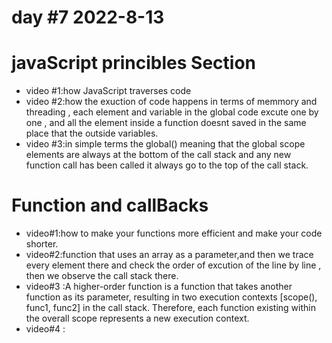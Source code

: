 # day #7 2022-8-13

# javaScript princibles Section
- video #1:how JavaScript traverses code
- video #2:how the exuction of code happens in terms of memmory and threading , each element and variable in the global code excute one by one , and all the element inside a function doesnt saved in the same place that the outside variables.
- video #3:in simple terms the global() meaning that the global scope elements are always at the bottom of the call stack and any new function call has been called it always go to the top of the call stack.

# Function and callBacks
- video#1:how to make your functions more efficient and make your code shorter.
- video#2:function that uses an array as a parameter,and then we trace every element there and check the order of excution of the line by line , then we observe the call stack there.
- video#3 :A higher-order function is a function that takes another function as its parameter, resulting in two execution contexts [scope(), func1, func2] in the call stack. Therefore, each function existing within the overall scope represents a new execution context.
- video#4 :
